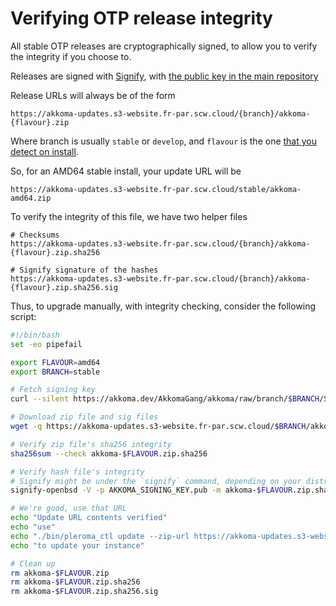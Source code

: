 # Verifying OTP release integrity

All stable OTP releases are cryptographically signed, to allow
you to verify the integrity if you choose to.

Releases are signed with [Signify](https://man.openbsd.org/signify.1),
with [the public key in the main repository](https://akkoma.dev/AkkomaGang/akkoma/src/branch/develop/SIGNING_KEY.pub)

Release URLs will always be of the form

```
https://akkoma-updates.s3-website.fr-par.scw.cloud/{branch}/akkoma-{flavour}.zip
```

Where branch is usually `stable` or `develop`, and `flavour` is
the one [that you detect on install](../otp_en/#detecting-flavour).

So, for an AMD64 stable install, your update URL will be

```
https://akkoma-updates.s3-website.fr-par.scw.cloud/stable/akkoma-amd64.zip
```

To verify the integrity of this file, we have two helper files

```
# Checksums
https://akkoma-updates.s3-website.fr-par.scw.cloud/{branch}/akkoma-{flavour}.zip.sha256

# Signify signature of the hashes
https://akkoma-updates.s3-website.fr-par.scw.cloud/{branch}/akkoma-{flavour}.zip.sha256.sig
```

Thus, to upgrade manually, with integrity checking, consider the following script:

```bash
#!/bin/bash
set -eo pipefail

export FLAVOUR=amd64
export BRANCH=stable

# Fetch signing key
curl --silent https://akkoma.dev/AkkomaGang/akkoma/raw/branch/$BRANCH/SIGNING_KEY.pub -o AKKOMA_SIGNING_KEY.pub

# Download zip file and sig files
wget -q https://akkoma-updates.s3-website.fr-par.scw.cloud/$BRANCH/akkoma-$FLAVOUR{.zip,.zip.sha256,.zip.sha256.sig}

# Verify zip file's sha256 integrity
sha256sum --check akkoma-$FLAVOUR.zip.sha256

# Verify hash file's integrity
# Signify might be under the `signify` command, depending on your distribution
signify-openbsd -V -p AKKOMA_SIGNING_KEY.pub -m akkoma-$FLAVOUR.zip.sha256

# We're good, use that URL
echo "Update URL contents verified"
echo "use"
echo "./bin/pleroma_ctl update --zip-url https://akkoma-updates.s3-website.fr-par.scw.cloud/$BRANCH/akkoma-$FLAVOUR"
echo "to update your instance"

# Clean up
rm akkoma-$FLAVOUR.zip
rm akkoma-$FLAVOUR.zip.sha256
rm akkoma-$FLAVOUR.zip.sha256.sig
```
